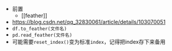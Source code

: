 - 前置
  - [[feather]]
- https://blog.csdn.net/qq_32830061/article/details/103070051
- `df.to_feather(文件名)`
- `pd.read_feather(文件名)`
- 可能需要`reset_index()`变为标准`index`，记得把index存下来备用